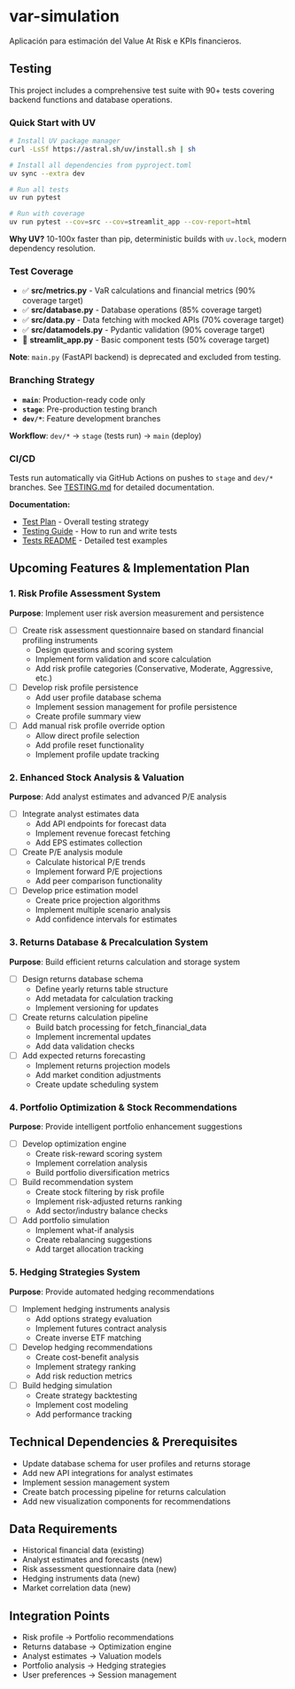 # var-simulation
Aplicación para estimación del Value At Risk e KPIs financieros.

## Testing

This project includes a comprehensive test suite with 90+ tests covering backend functions and database operations.

### Quick Start with UV

```bash
# Install UV package manager
curl -LsSf https://astral.sh/uv/install.sh | sh

# Install all dependencies from pyproject.toml
uv sync --extra dev

# Run all tests
uv run pytest

# Run with coverage
uv run pytest --cov=src --cov=streamlit_app --cov-report=html
```

**Why UV?** 10-100x faster than pip, deterministic builds with `uv.lock`, modern dependency resolution.

### Test Coverage

- ✅ **src/metrics.py** - VaR calculations and financial metrics (90% coverage target)
- ✅ **src/database.py** - Database operations (85% coverage target)
- ✅ **src/data.py** - Data fetching with mocked APIs (70% coverage target)
- ✅ **src/datamodels.py** - Pydantic validation (90% coverage target)
- 🔄 **streamlit_app.py** - Basic component tests (50% coverage target)

**Note**: `main.py` (FastAPI backend) is deprecated and excluded from testing.

### Branching Strategy

- **`main`**: Production-ready code only
- **`stage`**: Pre-production testing branch
- **`dev/*`**: Feature development branches

**Workflow**: `dev/*` → `stage` (tests run) → `main` (deploy)

### CI/CD

Tests run automatically via GitHub Actions on pushes to `stage` and `dev/*` branches. See [TESTING.md](TESTING.md) for detailed documentation.

**Documentation:**
- [Test Plan](TEST_PLAN.md) - Overall testing strategy
- [Testing Guide](TESTING.md) - How to run and write tests
- [Tests README](tests/README.md) - Detailed test examples

## Upcoming Features & Implementation Plan

### 1. Risk Profile Assessment System
**Purpose**: Implement user risk aversion measurement and persistence
- [ ] Create risk assessment questionnaire based on standard financial profiling instruments
  - Design questions and scoring system
  - Implement form validation and score calculation
  - Add risk profile categories (Conservative, Moderate, Aggressive, etc.)
- [ ] Develop risk profile persistence
  - Add user profile database schema
  - Implement session management for profile persistence
  - Create profile summary view
- [ ] Add manual risk profile override option
  - Allow direct profile selection
  - Add profile reset functionality
  - Implement profile update tracking

### 2. Enhanced Stock Analysis & Valuation
**Purpose**: Add analyst estimates and advanced P/E analysis
- [ ] Integrate analyst estimates data
  - Add API endpoints for forecast data
  - Implement revenue forecast fetching
  - Add EPS estimates collection
- [ ] Create P/E analysis module
  - Calculate historical P/E trends
  - Implement forward P/E projections
  - Add peer comparison functionality
- [ ] Develop price estimation model
  - Create price projection algorithms
  - Implement multiple scenario analysis
  - Add confidence intervals for estimates

### 3. Returns Database & Precalculation System
**Purpose**: Build efficient returns calculation and storage system
- [ ] Design returns database schema
  - Define yearly returns table structure
  - Add metadata for calculation tracking
  - Implement versioning for updates
- [ ] Create returns calculation pipeline
  - Build batch processing for fetch_financial_data
  - Implement incremental updates
  - Add data validation checks
- [ ] Add expected returns forecasting
  - Implement returns projection models
  - Add market condition adjustments
  - Create update scheduling system

### 4. Portfolio Optimization & Stock Recommendations
**Purpose**: Provide intelligent portfolio enhancement suggestions
- [ ] Develop optimization engine
  - Create risk-reward scoring system
  - Implement correlation analysis
  - Build portfolio diversification metrics
- [ ] Build recommendation system
  - Create stock filtering by risk profile
  - Implement risk-adjusted returns ranking
  - Add sector/industry balance checks
- [ ] Add portfolio simulation
  - Implement what-if analysis
  - Create rebalancing suggestions
  - Add target allocation tracking

### 5. Hedging Strategies System
**Purpose**: Provide automated hedging recommendations
- [ ] Implement hedging instruments analysis
  - Add options strategy evaluation
  - Implement futures contract analysis
  - Create inverse ETF matching
- [ ] Develop hedging recommendations
  - Create cost-benefit analysis
  - Implement strategy ranking
  - Add risk reduction metrics
- [ ] Build hedging simulation
  - Create strategy backtesting
  - Implement cost modeling
  - Add performance tracking

## Technical Dependencies & Prerequisites
- Update database schema for user profiles and returns storage
- Add new API integrations for analyst estimates
- Implement session management system
- Create batch processing pipeline for returns calculation
- Add new visualization components for recommendations

## Data Requirements
- Historical financial data (existing)
- Analyst estimates and forecasts (new)
- Risk assessment questionnaire data (new)
- Hedging instruments data (new)
- Market correlation data (new)

## Integration Points
- Risk profile → Portfolio recommendations
- Returns database → Optimization engine
- Analyst estimates → Valuation models
- Portfolio analysis → Hedging strategies
- User preferences → Session management
